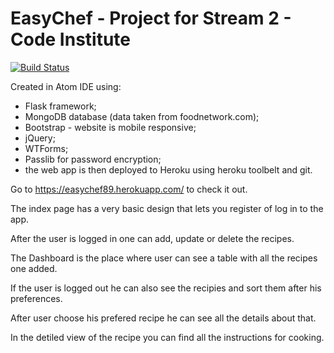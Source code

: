 # EasyChef - Project for Stream 2 - Code Institute

[![Build Status](https://travis-ci.org/luciangheorghe/recipesApp2.svg?branch=master)](https://travis-ci.org/luciangheorghe/recipesApp2)

Created in Atom IDE using:
- Flask framework;
- MongoDB database (data taken from foodnetwork.com);
- Bootstrap - website is mobile responsive;
- jQuery;
- WTForms;
- Passlib for password encryption;
- the web app is then deployed to Heroku using heroku toolbelt and git.

Go to https://easychef89.herokuapp.com/ to check it out.

The index page has a very basic design that lets you register of log in to the app.

After the user is logged in one can add, update or delete the recipes.

The Dashboard is the place where user can see a table with all the recipes one added.

If the user is logged out he can also see the recipies and sort them after his preferences.

After user choose his prefered recipe he can see all the details about that.

In the detiled view of the recipe you can find all the instructions for cooking.
